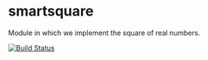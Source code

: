 # smartsquare
Module in which we implement the square of real numbers.

[![Build Status](https://travis-ci.com/prppgn/smartsquare.svg?branch=main)](https://travis-ci.com/prppgn/smartsquare)
